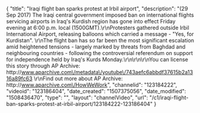 {
    "title": "Iraqi flight ban sparks protest at Irbil airport",
    "description": "(29 Sep 2017) The Iraqi central government imposed ban on international flights servicing airports in Iraq's Kurdish region has gone into effect Friday evening at 6:00 p.m. local (1500GMT).\r\nProtesters gathered outside Irbil International Airport, releasing balloons which carried a message - \"Yes, for Kurdistan\".  \r\nThe flight ban has so far been the most significant escalation amid heightened tensions - largely marked by threats from Baghdad and neighbouring countries - following the controversial referendum on support for independence held by Iraq's Kurds Monday.\r\n\r\n\r\nYou can license this story through AP Archive: http:\/\/www.aparchive.com\/metadata\/youtube\/743aefc6abbdf37615b2a1316a89fc63 \r\nFind out more about AP Archive: http:\/\/www.aparchive.com\/HowWeWork",
    "channelid": "123184222",
    "videoid": "123186404",
    "date_created": "1507375056",
    "date_modified": "1508436470",
    "type": "",
    "layout": "channelVideo",
    "url": "\/c1\/iraqi-flight-ban-sparks-protest-at-irbil-airport\/123184222-123186404"
}